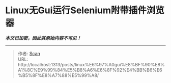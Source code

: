 # Linux无Gui运行Selenium附带插件浏览器

_**本文已加密，因此其原始内容不可见！**_

---

> 作者: [Scan](https://www.scan.work/)  
> URL: http://localhost:1313/posts/linux%E6%97%A0gui%E8%BF%90%E8%A1%8C%E9%99%84%E5%B8%A6%E6%8F%92%E4%BB%B6%E6%B5%8F%E8%A7%88%E5%99%A8/  


